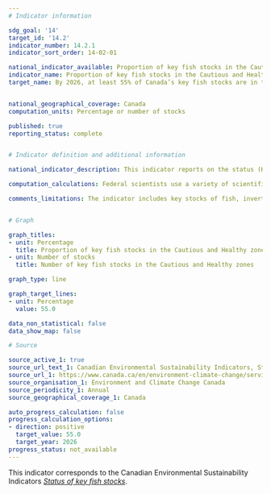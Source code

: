```yaml
---
# Indicator information

sdg_goal: '14'
target_id: '14.2'
indicator_number: 14.2.1
indicator_sort_order: 14-02-01

national_indicator_available: Proportion of key fish stocks in the Cautious and Healthy zones
indicator_name: Proportion of key fish stocks in the Cautious and Healthy zones
target_name: By 2026, at least 55% of Canada’s key fish stocks are in the Cautious and Healthy zones


national_geographical_coverage: Canada
computation_units: Percentage or number of stocks

published: true
reporting_status: complete


# Indicator definition and additional information

national_indicator_description: This indicator reports on the status (Healthy, Cautious, Critical or Uncertain) of key Canadian fish stocks. Human use of the oceans (including fishing) and environmental conditions affect the abundance and health of fish stocks at national and global levels. In order to maintain fish stocks for future generations, it is important to track their status and adjust management measures (such as harvest rates and limits). <em>Environment and Climate Change Canada (ECCC)</em>

computation_calculations: Federal scientists use a variety of scientific methods to assess fish stock levels and assign them a stock status zone (Healthy, Cautious or Critical) by comparing the size of the stocks to reference points. If there is insufficient information to determine the stock status zone, the status is uncertain. <em>(ECCC)</em>

comments_limitations: The indicator includes key stocks of fish, invertebrates, and marine mammals. Seaweeds and other aquatic plants are excluded. Stock status assessments are not conducted annually for every stock, therefore, recent changes in stock status may not be captured. Changes in the set of surveyed stocks occur due to changes in the way stocks are assessed or managed. Results should be interpreted with this in mind. <em>(ECCC)</em></p>


# Graph 

graph_titles: 
- unit: Percentage
  title: Proportion of key fish stocks in the Cautious and Healthy zones
- unit: Number of stocks
  title: Number of key fish stocks in the Cautious and Healthy zones

graph_type: line

graph_target_lines:
- unit: Percentage
  value: 55.0

data_non_statistical: false
data_show_map: false

# Source

source_active_1: true
source_url_text_1: Canadian Environmental Sustainability Indicators, Status of key fish stocks
source_url_1: https://www.canada.ca/en/environment-climate-change/services/environmental-indicators/status-key-fish-stocks.html
source_organisation_1: Environment and Climate Change Canada
source_periodicity_1: Annual
source_geographical_coverage_1: Canada

auto_progress_calculation: false
progress_calculation_options:
- direction: positive
  target_value: 55.0
  target_year: 2026
progress_status: not_available
---
```

This indicator corresponds to the Canadian Environmental Sustainability Indicators <a href="https://www.canada.ca/en/environment-climate-change/services/environmental-indicators/status-key-fish-stocks.html"> <em>Status of key fish stocks</em></a>.

